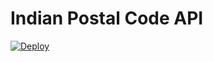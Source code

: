 # Indian Postal Code API

[![Deploy](https://www.herokucdn.com/deploy/button.svg)](https://heroku.com/deploy?template=https://github.com/nstack-in/indian-postal-code-api)